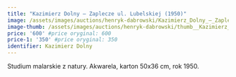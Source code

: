 ```yaml
---
title: "Kazimierz Dolny – Zaplecze ul. Lubelskiej (1950)"
image: /assets/images/auctions/henryk-dabrowski/Kazimierz_Dolny_–_Zaplecze_ul._Lubelskiej_(1950).jpg
image-thumb: /assets/images/auctions/henryk-dabrowski/thumb__Kazimierz_Dolny_–_Zaplecze_ul._Lubelskiej_(1950).jpg
price: '600' #price oryginal: 600
price-1: '350' #price oryginal: 350
identifier: Kazimierz Dolny
---
```


Studium malarskie z natury. Akwarela, karton 50x36 cm, rok 1950.